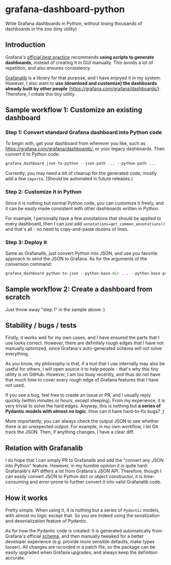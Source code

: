# grafana-dashboard-python

Write Grafana dashboards in Python, without losing thousands of dashboards in the zoo (tiny utility)

## Introduction

Grafana's [official best practice](https://grafana.com/docs/grafana/latest/dashboards/build-dashboards/best-practices/#high---optimized-use) recommends **using scripts to generate dashboards**, instead of creating it in GUI manually. This avoids a lot of repetition, and also ensures consistency.

[Grafanalib](https://github.com/weaveworks/grafanalib) is a library for that purpose, and I have enjoyed it in my system. However, I also want to **use (download and customize) the dashboards already built by other people** (https://grafana.com/grafana/dashboards/). Therefore, I create this tiny utility.

## Sample workflow 1: Customize an existing dashboard

### Step 1: Convert standard Grafana dashboard into Python code

To begin with, get your dashboard from wherever you like, such as https://grafana.com/grafana/dashboards/, or your legacy dashboards. Then convert it to Python code:

```py
grafana_dashboard json-to-python --json-path ... --python-path ...
```

Currently, you may need a bit of cleanup for the generated code, mostly add a few `import`s. (Should be automated in future releases.)

### Step 2: Customize it in Python

Since it is nothing but normal Python code, you can customize it freely, and it can be easily made consistent with other dashboards written in Python.

For example, I personally have a few annotations that should be applied to every dashboard, then I can just add `annotations=get_common_annotations()` and that's all - no need to copy-and-paste dozens of lines.

### Step 3: Deploy it

Same as Grafanalib, just convert Python into JSON, and use you favorite approach to send the JSON to Grafana. As for the arguments of the conversion command:

```py
grafana_dashboard python-to-json --python-base-dir ... --python-base-package ... --json-dir ...
```

## Sample workflow 2: Create a dashboard from scratch

Just throw away "step 1" in the sample above :)

## Stability / bugs / tests

Firstly, it works well for my own cases, and I have ensured the parts that I use looks correct. However, there are definitely rough edges that I have not manually optimized, since Grafana's auto-generated schema will not solve everything.

As you know, my philosophy is that, if a tool that I use internally may also be useful for others, I will open source it to help people - that's why this tiny utility is on GitHub. However, I am too busy recently, and thus do not have that much time to cover every rough edge of Grafana features that I have not used.

If you see a bug, feel free to create an issue or PR, and I usually reply quickly (within minutes or hours, except sleeping). From my experience, it is very trivial to solve the hard edges. Anyway, this is nothing but **a series of Pydantic models with almost *no logic***. How can it have hard-to-fix bugs? ;)

More importantly, you can always check the output JSON to see whether there is an unexpected output. For example, in my own workflow, I let Git track the JSON. Then, if anything changes, I have a clear diff.

## Relation with Grafanalib

I do hope that I can simply PR to Grafanalib and add the "convert any JSON into Python" feature. However, in my humble opinion it is quite hard: Grafanalib's API differs a lot from Grafana's JSON API. Therefore, though I can easily convert JSON to Python dict or object constructor, it is time-consuming and error-prone to further convert it into valid Grafanalib code.

## How it works

Pretty simple. When using it, it is nothing but a series of `Pydantic` models, with almost no logic except that. So you are indeed using the serialization and deserialization feature of Pydantic.

As for how the Pydantic code is created: It is generated automatically from Grafana's official [schema](https://github.com/grafana/grok), and then manually tweaked for a better developer experience (e.g. provide more sensible defaults, make types looser). All changes are recorded in a patch file, so the package can be easily upgraded when Grafana upgrades, and always keep the definition accurate.
